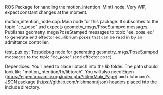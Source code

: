 ROS Package for handling the motion_intention (MInt) node. Very WIP, expect constant changes at the moment.

motion_intention_node.cpp:
    Main node for this package. 
    It subscribes to the topic "ee_pose" and expects geometry_msgs/PoseStamped messages.
    Publishes geometry_msgs/PoseStamped messages to topic "ee_pose_eq" to generate end effector equilibrium poses that can be read in by an admittance controller.
     
test_pub.py:
    Test/debug node for generating geometry_msgs/PoseStamped messages to the topic "ee_pose" (end effector pose).

Dependices:
    You'll need to place libtorch into the lib folder. The path should look like "motion_intention/lib/libtorch". You will also need Eigen (https://eigen.tuxfamily.org/index.php?title=Main_Page) and nlohmann's JSON package (https://github.com/nlohmann/json) headers placed into the include directory.


